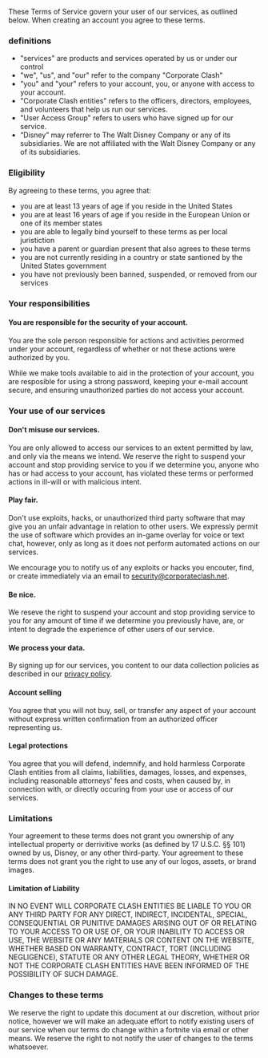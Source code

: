 These Terms of Service govern your user of our services, as outlined below. When creating an account you agree to these terms.

### definitions

* "services" are products and services operated by us or under our control
* "we", "us", and "our" refer to the company "Corporate Clash"
* "you" and "your" refers to your account, you, or anyone with access to your account. 
* "Corporate Clash entities" refers to the officers, directors, employees, and volunteers that help us run our services.
* "User Access Group" refers to users who have signed up for our service. 
* “Disney” may referrer to The Walt Disney Company or any of its subsidiaries. We are not affiliated with the Walt Disney Company or any of its subsidiaries.

### Eligibility

By agreeing to these terms, you agree that:

* you are at least 13 years of age if you reside in the United States
* you are at least 16 years of age if you reside in the European Union or one of its member states
* you are able to legally bind yourself to these terms as per local juristiction
* you have a parent or guardian present that also agrees to these terms
* you are not currently residing in a country or state santioned by the United States government 
* you have not previously been banned, suspended, or removed from our services

### Your responsibilities

#### You are responsible for the security of your account.

You are the sole person responsible for actions and activities perormed under your account, regardless of whether or not these actions were authorized by you.

While we make tools available to aid in the protection of your account, you are resposible for using a strong password, keeping your e-mail account secure, and ensuring unauthorized parties do not access your account.

### Your use of our services

#### Don't misuse our services. 

You are only allowed to access our services to an extent permitted by law, and only via the means we intend. We reserve the right to suspend your account and stop providing service to you if we determine you, anyone who has or had access to your account, has violated these terms or performed actions in ill-will or with malicious intent. 

#### Play fair. 

Don't use exploits, hacks, or unauthorized third party software that may give you an unfair advantage in relation to other users. We expressly permit the use of software which provides an in-game overlay for voice or text chat, however, only as long as it does not perform automated actions on our services. 

We encourage you to notify us of any exploits or hacks you encouter, find, or create immediately via an email to security@corporateclash.net.

#### Be nice. 

We reseve the right to suspend your account and stop providing service to you for any amount of time if we determine you previously have, are, or intent to degrade the experience of other users of our service.  

#### We process your data.

By signing up for our services, you content to our data collection policies as described in our [privacy policy](https://corporateclash.net/help/privacy).

#### Account selling

You agree that you will not buy, sell, or transfer any aspect of your account without express written confirmation from an authorized officer representing us. 

#### Legal protections

You agree that you will defend, indemnify, and hold harmless Corporate Clash entities from all claims, liabilities, damages, losses, and expenses, including reasonable attorneys' fees and costs, when caused by, in connection with, or directly occuring from your use or access of our services.

<!--- This protects us from those maliciously exploiting our service to cause harm to other users or companies that would cause legal trouble. -->

### Limitations

Your agreement to these terms does not grant you ownership of any intellectual property or derrivitive works (as defined by 17 U.S.C. §§ 101) owned by us, Disney, or any other third-party. Your agreement to these terms does not grant you the right to use any of our logos, assets, or brand images.

#### Limitation of Liability

IN NO EVENT WILL CORPORATE CLASH ENTITIES BE LIABLE TO YOU OR ANY THIRD PARTY FOR ANY DIRECT, INDIRECT, INCIDENTAL, SPECIAL, CONSEQUENTIAL OR PUNITIVE DAMAGES ARISING OUT OF OR RELATING TO YOUR ACCESS TO OR USE OF, OR YOUR INABILITY TO ACCESS OR USE, THE WEBSITE OR ANY MATERIALS OR CONTENT ON THE WEBSITE, WHETHER BASED ON WARRANTY, CONTRACT, TORT (INCLUDING NEGLIGENCE), STATUTE OR ANY OTHER LEGAL THEORY, WHETHER OR NOT THE CORPORATE CLASH ENTITIES HAVE BEEN INFORMED OF THE POSSIBILITY OF SUCH DAMAGE.

### Changes to these terms

We reserve the right to update this document at our discretion, without prior notice, however we will make an adequate effort to notify existing users of our service when our terms do change within a fortnite via email or other means. We reserve the right to not notify the user of changes to the terms whatsoever.

